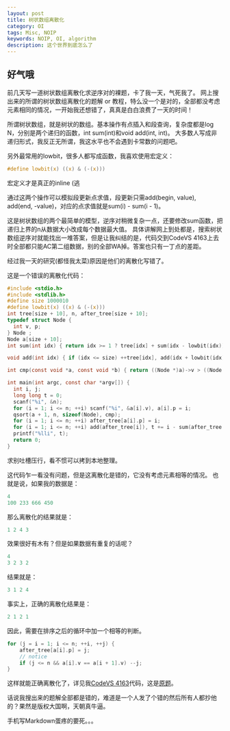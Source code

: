 ```yaml
---
layout: post  
title: 树状数组离散化 
category: OI
tags: Misc, NOIP
keywords: NOIP, OI, algorithm
description: 这个世界到底怎么了
---
```


## 好气哦

前几天写一道树状数组离散化求逆序对的裸题，卡了我一天，气死我了。
网上搜出来的所谓的树状数组离散化的题解 or 教程，特么没一个是对的，全部都没考虑元素相同的情况，一开始我还想错了，真真是白白浪费了一天的时间！

所谓树状数组，就是树状的数组。基本操作有点插入和段查询，复杂度都是log N，分别是两个递归的函数，int sum(int)和void add(int, int)。
大多数人写成非递归形式，我反正无所谓，我这水平也不会遇到卡常数的问题吧。

另外最常用的lowbit，很多人都写成函数，我喜欢使用宏定义：

```c
#define lowbit(x) ((x) & (-(x)))
```

宏定义才是真正的inline (逃

通过这两个操作可以模拟段更新点求值，段更新只需add(begin, value), add(end, -value)，对应的点求值就是sum(i) - sum(i - 1)。

这是树状数组的两个最简单的模型，逆序对稍微复杂一点，还要修改sum函数，把递归上界的n从数据大小改成每个数据最大值。
具体讲解网上到处都是，搜索树状数组逆序对就能找出一堆答案，但是让我纠结的是，代码交到CodeVS 4163上去时全部都只能AC第二组数据，别的全部WA掉。答案也只有一丁点的差距。

经过我一天的研究(都怪我太菜)原因是他们的离散化写错了。

这是一个错误的离散化代码：

```c
#include <stdio.h>
#include <stdlib.h>
#define size 1000010
#define lowbit(x) ((x) & (-(x)))
int tree[size + 10], n, after_tree[size + 10];
typedef struct Node {
  int v, p;
} Node ;
Node a[size + 10];
int sum(int idx) { return idx >= 1 ? tree[idx] + sum(idx - lowbit(idx)) : 0; }

void add(int idx) { if (idx <= size) ++tree[idx], add(idx + lowbit(idx)); }

int cmp(const void *a, const void *b) { return ((Node *)a)->v > ((Node *)b)->v; }

int main(int argc, const char *argv[]) {
  int i, j;
  long long t = 0;
  scanf("%i", &n);
  for (i = 1; i <= n; ++i) scanf("%i", &a[i].v), a[i].p = i;
  qsort(a + 1, n, sizeof(Node), cmp);
  for (i = 1; i <= n; ++i) after_tree[a[i].p] = i;
  for (i = 1; i <= n; ++i) add(after_tree[i]), t += i - sum(after_tree[i]);
  printf("%lli", t);
  return 0;
}
```

求别吐槽压行，看不惯可以拷到本地整理。

这代码乍一看没有问题，但是这离散化是错的，它没有考虑元素相等的情况。
也就是说，如果我的数据是：

```c
4
100 233 666 450
```

那么离散化的结果就是：

```c
1 2 4 3
```

效果很好有木有？但是如果数据有重复的话呢？

```c
4
3 2 3 2
```

结果就是：

```c
3 1 2 4
```

事实上，正确的离散化结果是：

```c
2 1 2 1
```

因此，需要在排序之后的循环中加一个相等的判断。

```c
for (j = i = 1; i <= n; ++i, ++j) {
	after_tree[a[i].p] = j;
	// notice
	if (j <= n && a[i].v == a[i + 1].v) --j;
}
```

这样就能正确离散化了，详见我[CodeVS 4163](https://github.com/ice1000/OI-codes/blob/master/codevs/4163.c)代码，这是[原题](www.codevs.cn/problem/4163)。

话说我搜出来的题解全部都是错的，难道是一个人发了个错的然后所有人都抄他的？果然是版权大国啊，天朝真牛逼。

手机写Markdown蛋疼的要死。。。

